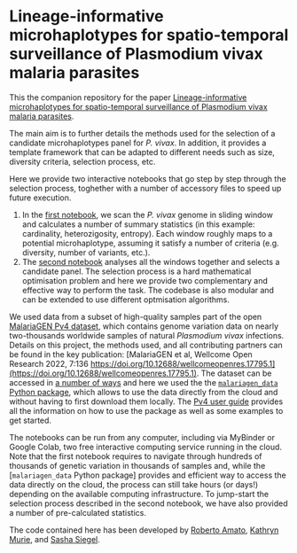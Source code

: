 # Lineage-informative microhaplotypes for spatio-temporal surveillance of Plasmodium vivax malaria parasites

This the companion repository for the paper [Lineage-informative microhaplotypes for spatio-temporal surveillance of Plasmodium vivax malaria parasites](https://www.medrxiv.org/content/10.1101/2023.03.13.23287179v1).

The main aim is to further details the methods used for the selection of a candidate microhaplotypes panel for _P. vivax_. In addition, it provides a template framework that can be adapted to different needs such as size, diversity criteria, selection process, etc.

Here we provide two interactive notebooks that go step by step through the selection process, toghether with a number of accessory files to speed up future execution. 
1. In the [first notebook](notebooks/1_evaluating_marker_candidates.ipynb), we scan the _P. vivax_ genome in sliding window and calculates a number of summary statistics (in this example: cardinality, heterozigosity, entropy). Each window roughly maps to a potential microhaplotype, assuming it satisfy a number of criteria (e.g. diversity, number of variants, etc.).
1. The [second notebook](notebooks/2_selection_from_microhaplotype_candidates.ipynb) analyses all the windows together and selects a candidate panel. The selection process is a hard mathematical optimisation problem and here we provide two complementary and effective way to perform the task. The codebase is also modular and can be extended to use different optmisation algorithms.

We used data from a subset of high-quality samples part of the open [MalariaGEN Pv4 dataset](https://www.malariagen.net/resource/30), which contains genome variation data on nearly two-thousands worldwide samples of natural _Plasmodium vivax_ infections. Details on this project, the methods used, and all contributing partners can be found in the key publication: [MalariaGEN et al, Wellcome Open Research 2022, 7:136 https://doi.org/10.12688/wellcomeopenres.17795.1](https://doi.org/10.12688/wellcomeopenres.17795.1). The dataset can be accessed in [a number of ways](https://new_malariagen.staging.sanger.ac.uk/resource/30/) and here we used the the [`malariagen_data` Python package](https://github.com/malariagen/malariagen-data-python), which allows to use the data directly from the cloud and without having to first download them locally. The [Pv4 user guide](https://malariagen.github.io/parasite-data/pv4/Data_access.html) provides all the information on how to use the package as well as some examples to get started.

The notebooks can be run from any computer, including via MyBinder or Google Colab, two  free interactive computing service running in the cloud. Note that the first notebook requires to navigate through hundreds of thousands of genetic variation in thousands of samples and, while the [`malariagen_data` Python package] provides and efficient way to access the data directly on the cloud, the process can still take hours (or days!) depending on the available computing infrastructure. To jump-start the selection process described in the second notebook, we have also provided a number of pre-calculated statistics.

The code contained here has been developed by [Roberto Amato](https://github.com/roamato), [Kathryn Murie](https://github.com/kathryn1995), and [Sasha Siegel](https://github.com/svsiegel).